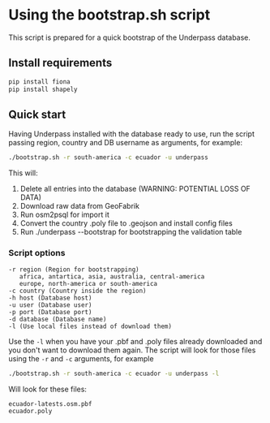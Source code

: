 # Using the bootstrap.sh script

This script is prepared for a quick bootstrap of the Underpass database.

## Install requirements

```sh
pip install fiona
pip install shapely
```

## Quick start

Having Underpass installed with the database ready to use, run the script
passing region, country and DB username as arguments, for example:

```sh
./bootstrap.sh -r south-america -c ecuador -u underpass
```

This will:

1. Delete all entries into the database (WARNING: POTENTIAL LOSS OF DATA)
2. Download raw data from GeoFabrik
3. Run osm2psql for import it
4. Convert the country .poly file to .geojson and install config files
5. Run ./underpass --bootstrap for bootstrapping the validation table

### Script options

```
-r region (Region for bootstrapping)
   africa, antartica, asia, australia, central-america
   europe, north-america or south-america
-c country (Country inside the region)
-h host (Database host)
-u user (Database user)
-p port (Database port)
-d database (Database name)
-l (Use local files instead of download them)
```

Use the `-l` when you have your .pbf and .poly files already downloaded and
you don't want to download them again. The script will look for those files
using the `-r` and `-c` arguments, for example

```sh
./bootstrap.sh -r south-america -c ecuador -u underpass -l
```

Will look for these files:

```
ecuador-latests.osm.pbf
ecuador.poly
```

